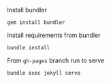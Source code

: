 Install bundler

    gem install bundler    

Install requirements from bundler

    bundle install

From `gh-pages` branch run to serve 

    bundle exec jekyll serve

